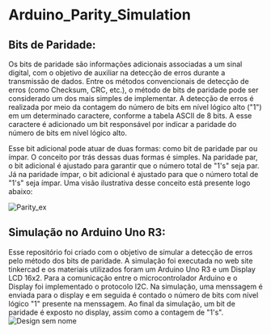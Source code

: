 # Arduino_Parity_Simulation
## Bits de Paridade:
Os bits de paridade são informações adicionais associadas a um sinal digital, com o objetivo de auxiliar na detecção de erros durante a transmissão de dados. Entre os métodos convencionais de detecção de erros (como Checksum, CRC, etc.), o método de bits de paridade pode ser considerado um dos mais simples de implementar. A detecção de erros é realizada por meio da contagem do número de bits em nível lógico alto ("1") em um determinado caractere, conforme a tabela ASCII de 8 bits. A esse caractere é adicionado um bit responsável por indicar a paridade do número de bits em nível lógico alto.

Esse bit adicional pode atuar de duas formas: como bit de paridade par ou ímpar. O conceito por trás dessas duas formas é simples. Na paridade par, o bit adicional é ajustado para garantir que o número total de "1's" seja par. Já na paridade ímpar, o bit adicional é ajustado para que o número total de "1's" seja ímpar. Uma visão ilustrativa desse conceito está presente logo abaixo:


![Parity_ex](https://github.com/user-attachments/assets/ee5b3092-142f-478e-a01f-586e636a3bc1)

## Simulação no Arduino Uno R3:
Esse repositório foi criado com o objetivo de simular a detecção de erros pelo método dos bits de paridade. A simulação foi executada no web site tinkercad e os materiais utilizados foram um Arduino Uno R3 e um Display LCD 16x2. Para a comunicação entre o microcontrolador Arduino e o Display foi implementado o protocolo I2C. Na simulação, uma menssagem é enviada para o display e em seguida é contado o número de bits com nível lógico "1" presente na menssagem. Ao final da simulação, um bit de paridade é exposto no display, assim como a contagem de "1's".
![Design sem nome](https://github.com/user-attachments/assets/f1cb035f-051b-47b6-9f08-6536b0600b45)

